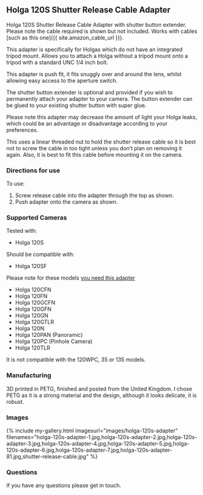 ## Holga 120S Shutter Release Cable Adapter
Holga 120S Shutter Release Cable Adapter with shutter button extender. Please note the cable required is shown but not included. Works with cables [such as this one]({{ site.amazon_cable_url }}).

This adapter is specifically for Holgas which do not have an integrated tripod mount. Allows you to attach a Holga without a tripod mount onto a tripod with a standard UNC 1/4 inch bolt.

This adapter is push fit, it fits snuggly over and around the lens, whilst allowing easy access to the aperture switch.

The shutter button extender is optional and provided if you wish to permanently attach your adapter to your camera. The button extender can be glued to your existing shutter button with super glue.

Please note this adapter may decrease the amount of light your Holga leaks, which could be an advantage or disadvantage according to your preferences.

This uses a linear threaded nut to hold the shutter release cable so it is best not to screw the cable in too tight unless you don’t plan on removing it again. Also, it is best to fit this cable before mounting it on the camera.

### Directions for use
To use:

1. Screw release cable into the adapter through the top as shown.
2. Push adapter onto the camera as shown.

### Supported Cameras
Tested with:
- Holga 120S

Should be compatible with:
- Holga 120SF

Please note for these models [you need this adapter](holga-120-adapter)
- Holga 120CFN
- Holga 120FN
- Holga 120GCFN
- Holga 120GFN
- Holga 120GN
- Holga 120GTLR
- Holga 120N
- Holga 120PAN (Panoramic)
- Holga 120PC (Pinhole Camera)
- Holga 120TLR

It is not compatible with the 120WPC, 35 or 135 models.

### Manufacturing
3D printed in PETG, finished and posted from the United Kingdom. I chose PETG as it is a strong material and the design, although it looks delicate, it is robust.

### Images
{% include my-gallery.html imagesurl="images/holga-120s-adapter"
   filenames="holga-120s-adapter-1.jpg,holga-120s-adapter-2.jpg,holga-120s-adapter-3.jpg,holga-120s-adapter-4.jpg,holga-120s-adapter-5.jpg,holga-120s-adapter-6.jpg,holga-120s-adapter-7.jpg,holga-120s-adapter-81.jpg,shutter-release-cable.jpg" %}

### Questions
If you have any questions please get in touch.
